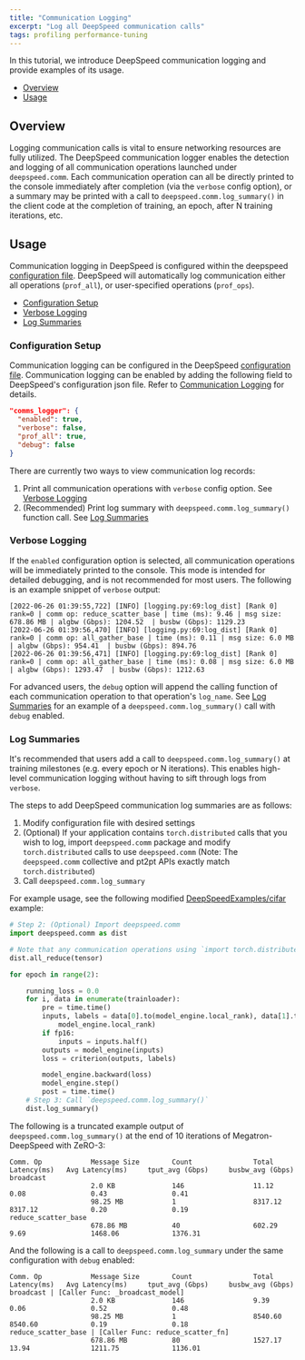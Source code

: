 ```yaml
---
title: "Communication Logging"
excerpt: "Log all DeepSpeed communication calls"
tags: profiling performance-tuning
---
```


In this tutorial, we introduce DeepSpeed communication logging and provide examples of its usage.

  - [Overview](#overview)
  - [Usage](#usage)

## Overview

Logging communication calls is vital to ensure networking resources are fully utilized. The DeepSpeed communication logger enables the detection and logging of all communication operations launched under `deepspeed.comm`. Each communication operation can all be directly printed to the console immediately after completion (via the `verbose` config option), or a summary may be printed with a call to `deepspeed.comm.log_summary()` in the client code at the completion of training, an epoch, after N training iterations, etc.

## Usage

Communication logging in DeepSpeed is configured within the deepspeed [configuration file](/docs/config-json/#communication-logging). DeepSpeed will automatically log communication either all operations (`prof_all`), or user-specified operations (`prof_ops`).

  - [Configuration Setup](#configuration-setup)
  - [Verbose Logging](#verbose-logging)
  - [Log Summaries](#log-summaries)

### Configuration Setup

Communication logging can be configured in the DeepSpeed [configuration file](/docs/config-json/#communication-logging). Communication logging can be enabled by adding the following field to DeepSpeed's configuration json file. Refer to [Communication Logging](/docs/config-json/#communication-logging) for details.

```json
"comms_logger": {
  "enabled": true,
  "verbose": false,
  "prof_all": true,
  "debug": false
}
```

There are currently two ways to view communication log records:

1. Print all communication operations with `verbose` config option. See [Verbose Logging](#verbose-logging)
2. (Recommended) Print log summary with `deepspeed.comm.log_summary()` function call. See [Log Summaries](#log-summaries)

### Verbose Logging

If the `enabled` configuration option is selected, all communication operations will be immediately printed to the console. This mode is intended for detailed debugging, and is not recommended for most users. The following is an example snippet of `verbose` output:

```
[2022-06-26 01:39:55,722] [INFO] [logging.py:69:log_dist] [Rank 0] rank=0 | comm op: reduce_scatter_base | time (ms): 9.46 | msg size: 678.86 MB | algbw (Gbps): 1204.52  | busbw (Gbps): 1129.23
[2022-06-26 01:39:56,470] [INFO] [logging.py:69:log_dist] [Rank 0] rank=0 | comm op: all_gather_base | time (ms): 0.11 | msg size: 6.0 MB | algbw (Gbps): 954.41  | busbw (Gbps): 894.76
[2022-06-26 01:39:56,471] [INFO] [logging.py:69:log_dist] [Rank 0] rank=0 | comm op: all_gather_base | time (ms): 0.08 | msg size: 6.0 MB | algbw (Gbps): 1293.47  | busbw (Gbps): 1212.63
```

For advanced users, the `debug` option will append the calling function of each communication operation to that operation's `log_name`. See [Log Summaries](#log-summaries) for an example of a `deepspeed.comm.log_summary()` call with `debug` enabled.


### Log Summaries

It's recommended that users add a call to `deepspeed.comm.log_summary()` at training milestones (e.g. every epoch or N iterations). This enables high-level communication logging without having to sift through logs from `verbose`.

The steps to add DeepSpeed communication log summaries are as follows:

1. Modify configuration file with desired settings
2. (Optional) If your application contains `torch.distributed` calls that you wish to log, import `deepspeed.comm` package and modify `torch.distributed` calls to use `deepspeed.comm` (Note: The `deepspeed.comm` collective and pt2pt APIs exactly match `torch.distributed`)
3. Call `deepspeed.comm.log_summary`

For example usage, see the following modified [DeepSpeedExamples/cifar](https://github.com/microsoft/DeepSpeedExamples/tree/master/cifar) example:

```python
# Step 2: (Optional) Import deepspeed.comm
import deepspeed.comm as dist

# Note that any communication operations using `import torch.distributed as dist` calls can remain unchanged, and will be automatically logged under deepspeed.comm!
dist.all_reduce(tensor)

for epoch in range(2):

    running_loss = 0.0
    for i, data in enumerate(trainloader):
        pre = time.time()
        inputs, labels = data[0].to(model_engine.local_rank), data[1].to(
            model_engine.local_rank)
        if fp16:
            inputs = inputs.half()
        outputs = model_engine(inputs)
        loss = criterion(outputs, labels)

        model_engine.backward(loss)
        model_engine.step()
        post = time.time()
    # Step 3: Call `deepspeed.comm.log_summary()`
    dist.log_summary()
```

The following is a truncated example output of `deepspeed.comm.log_summary()` at the end of 10 iterations of Megatron-DeepSpeed with ZeRO-3:

```
Comm. Op            Message Size        Count               Total Latency(ms)   Avg Latency(ms)     tput_avg (Gbps)     busbw_avg (Gbps)
broadcast
                    2.0 KB              146                 11.12               0.08                0.43                0.41
                    98.25 MB            1                   8317.12             8317.12             0.20                0.19
reduce_scatter_base
                    678.86 MB           40                  602.29              9.69                1468.06             1376.31
```


And the following is a call to `deepspeed.comm.log_summary` under the same configuration with `debug` enabled:

```
Comm. Op            Message Size        Count               Total Latency(ms)   Avg Latency(ms)     tput_avg (Gbps)     busbw_avg (Gbps)
broadcast | [Caller Func: _broadcast_model]
                    2.0 KB              146                 9.39                0.06                0.52                0.48
                    98.25 MB            1                   8540.60             8540.60             0.19                0.18
reduce_scatter_base | [Caller Func: reduce_scatter_fn]
                    678.86 MB           80                  1527.17             13.94               1211.75             1136.01
```

